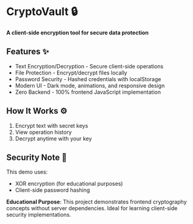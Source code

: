 # CryptoVault 🔒  

**A client-side encryption tool for secure data protection**  

## Features ✨  

- Text Encryption/Decryption - Secure client-side operations  
- File Protection - Encrypt/decrypt files locally  
- Password Security - Hashed credentials with localStorage  
- Modern UI - Dark mode, animations, and responsive design  
- Zero Backend - 100% frontend JavaScript implementation  

## How It Works ⚙️  

1. Encrypt text with secret keys  
2. View operation history  
3. Decrypt anytime with your key  

## Security Note 🔐  

This demo uses:  
- XOR encryption (for educational purposes)  
- Client-side password hashing  

 



**Educational Purpose**: This project demonstrates frontend cryptography concepts without server dependencies. Ideal for learning client-side security implementations.  
